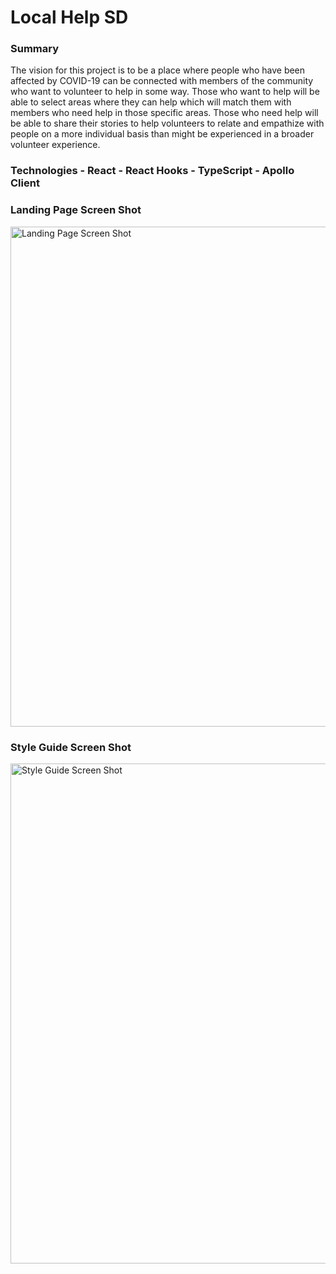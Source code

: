 # Local Help SD

### Summary

The vision for this project is to be a place where people who have been affected by COVID-19 can be connected
with members of the community who want to volunteer to help in some way. Those who want to help will be able
to select areas where they can help which will match them with members who need help in those specific areas.
Those who need help will be able to share their stories to help volunteers to relate and empathize with people
on a more individual basis than might be experienced in a broader volunteer experience.

### Technologies - React - React Hooks - TypeScript - Apollo Client

### Landing Page Screen Shot

<img src="images/src/LandingPage.PNG" width="800" alt="Landing Page Screen Shot" />

### Style Guide Screen Shot

 <img src="images/src/StyleGuide.PNG" width="800" alt="Style Guide Screen Shot" />
